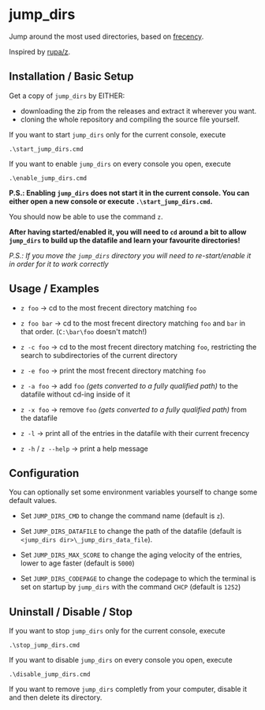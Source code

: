 # jump\_dirs

Jump around the most used directories, based on [frecency](https://en.wikipedia.org/wiki/Frecency).

Inspired by [rupa/z](https://github.com/rupa/z).

## Installation / Basic Setup

Get a copy of `jump_dirs` by EITHER:
- downloading the zip from the releases and extract it wherever you want.
- cloning the whole repository and compiling the source file yourself.


If you want to start `jump_dirs` only for the current console, execute
```
.\start_jump_dirs.cmd
```

If you want to enable `jump_dirs` on every console you open, execute
```
.\enable_jump_dirs.cmd
```
__P.S.: Enabling `jump_dirs` does not start it in the current console. You can either open a new console or execute `.\start_jump_dirs.cmd`.__

You should now be able to use the command `z`.

__After having started/enabled it, you will need to `cd` around a bit to allow `jump_dirs` to build up the datafile and learn your favourite directories!__

_P.S.: If you move the `jump_dirs` directory you will need to re-start/enable it in order for it to work correctly_

## Usage / Examples

- `z foo` -> cd to the most frecent directory matching `foo`

- `z foo bar` -> cd to the most frecent directory matching `foo` and `bar` in that order. (`C:\bar\foo` doesn't match!)

- `z -c foo` -> cd to the most frecent directory matching `foo`, restricting the search to subdirectories of the current directory

- `z -e foo` -> print the most frecent directory matching `foo`

- `z -a foo` -> add `foo` _(gets converted to a fully qualified path)_ to the datafile without cd-ing inside of it

- `z -x foo` -> remove `foo` _(gets converted to a fully qualified path)_ from the datafile

- `z -l` -> print all of the entries in the datafile with their current frecency

- `z -h` / `z --help` -> print a help message

## Configuration

You can optionally set some environment variables yourself to change some default values.

- Set `JUMP_DIRS_CMD` to change the command name (default is `z`).

- Set `JUMP_DIRS_DATAFILE` to change the path of the datafile (default is `<jump_dirs dir>\_jump_dirs_data_file`).

- Set `JUMP_DIRS_MAX_SCORE` to change the aging velocity of the entries, lower to age faster (default is `5000`)

- Set `JUMP_DIRS_CODEPAGE` to change the codepage to which the terminal is set on startup by `jump_dirs` with the command `CHCP` (default is `1252`)

## Uninstall / Disable / Stop

If you want to stop `jump_dirs` only for the current console, execute
```
.\stop_jump_dirs.cmd
```

If you want to disable `jump_dirs` on every console you open, execute
```
.\disable_jump_dirs.cmd
```

If you want to remove `jump_dirs` completly from your computer, disable it and then delete its directory.
